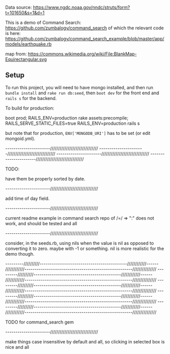 Data source: https://www.ngdc.noaa.gov/nndc/struts/form?t=101650&s=1&d=1

This is a demo of Command Search: https://github.com/zumbalogy/command_search
of which the relevant code is here: https://github.com/zumbalogy/command_search_example/blob/master/app/models/earthquake.rb

map from: https://commons.wikimedia.org/wiki/File:BlankMap-Equirectangular.svg

## Setup

To run this project, you will need to have mongo installed, and then run
`bundle install` and `rake run db:seed`, then `boot dev` for the front end and `rails s` for the backend.

To build for production:

boot prod; RAILS_ENV=production rake assets:precompile; RAILS_SERVE_STATIC_FILES=true RAILS_ENV=production rails s

but note that for production, `ENV['MONGODB_URI']` has to be set (or edit mongoid.yml).

----------------------//////////////////////////////
----------------------//////////////////////////////
----------------------//////////////////////////////
----------------------//////////////////////////////

TODO:

have them be properly sorted by date.

----------------------//////////////////////////////

add time of day field.

----------------------//////////////////////////////

current readme example in command search repo of /=/ => ":" does not work, and should be tested and all

----------------------//////////////////////////////

consider, in the seeds.rb, using nils when the value is nil as opposed to converting it to zero.
maybe with -1 or something. nil is more realistic for the demo though.

---------//////////-------------------------------------------////////////------
////////////-----------------------------------------------------///////////////
---------//////////-------------------------------------------////////////------
////////////-----------------------------------------------------///////////////
---------//////////-------------------------------------------////////////------
////////////-----------------------------------------------------///////////////
---------//////////-------------------------------------------////////////------
////////////-----------------------------------------------------///////////////
---------//////////-------------------------------------------////////////------
////////////-----------------------------------------------------///////////////

TODO for command_search gem

----------------------//////////////////////////////

make things case insensitive by default and all, so clicking in selected box is nice and all
